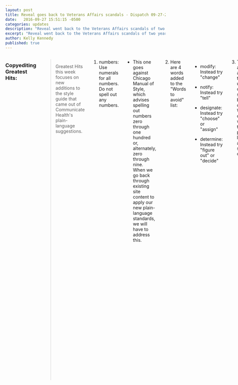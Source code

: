 ```yaml
---
layout: post
title: Reveal goes back to Veterans Affairs scandals - Dispatch 09-27-2016
date:   2016-09-27 15:51:15 -0500
categories: updates
description: "Reveal went back to the Veterans Affairs scandals of two years ago.."
excerpt: "Reveal went back to the Veterans Affairs scandals of two years ago, and investigated what VA did as a follow-up.."
author: Kelly Kennedy
published: true
---
```

<div class="row">
<div class="small-12 medium-9 medium-centered columns" markdown="1">

### Copyediting Greatest Hits:

>Greatest Hits this week focuses on new additions to the style guide that
came out of Communicate Health's plain-language suggestions.

1) numbers: Use numerals for all numbers. Do not spell out any numbers.

  * This one goes against Chicago Manual of Style, which advises spelling out
numbers zero through one hundred or, alternately, zero through nine. When
we go back through existing site content to apply our new plain-language
standards, we will have to address this.

2) Here are 4 words added to the "Words to avoid" list:

  * modify: Instead try "change"

  * notify: Instead try "tell"

  * designate: Instead try "choose" or "assign"

  * determine: Instead try "figure out" or "decide"

3) These 3 additions are words that we've used consistently since the
beginning of vets.gov. We need to discuss whether there are plain-language
alternatives sufficient to our needs:

  * eligible: Communicate Health (CH) suggests "able to," "allowed to," "can"

  * enroll: CH suggests "sign up"

  * compensation (use sparingly): CH says, whenever possible, choose more
specific language, like "monthly payment".

Beth Potts

***

### Plain Language:

- Lawyers filed a class-action lawsuit against Georgia this week because a
proposed constitutional amendment is so poorly written that voters won't be
able to understand it, [reports 
WABE](http://news.wabe.org/post/why-wordy-ballot-language-may-leave-ga-voters-puzzled).
The language? "Shall the Constitution of Georgia be amended to allow the
state to intervene in chronically failing public schools in order to
improve student performance?"

- [This road sign](https://wordstodeeds.com/2016/09/26/monday-smile-road-sign-as-clear-as-mud/), from the "From Words to Deeds" blog, is a good example of why we need plain-language writers.

### Open Data:

- Beyond sharing research information to ensure scientists can create
cures faster, [Health Affairs reports](http://healthaffairs.org/blog/2016/09/20/the-culture-of-data-sharing-has-to-change/) that sharing data about payment programs and outcomes from health systems can also improve care across the board - as well as creating business opportunities.

- The White House has formed a partnership to use open data to fight climate change, 
[reports MeriTalk](https://www.meritalk.com/articles/white-house-supports-partnership-on-climate-data-sharing/).

- It is also expanding plans to improve access to contracting, foreign aid
and aid development data, [reports fedscoop](http://fedscoop.com/white-house-expanding-open-data-commitments).

### Open Government:

- [The Sunlight Foundation has announced](http://www.theatlantic.com/technology/archive/2016/09/sunlight-sunset/501071/)...something. It seems they have not hired a new director or defined a continuing purpose for themselves, so as the world sways with the weight of data breaches from Russia even as U.S. presidential candidates refuse to give up basic data, a group known for holding politicians accountable has an unsure future.

- Wednesday is International Right to Know Day, which celebrates individuals' rights to government information, [reports NSW Government](http://data.nsw.gov.au/blog/right-know-week-2016).

- Last year, Ajay Kumar filed a request for information (similar to a FOIA
request) asking the government of India if it was prepared for a zombie
attack, [reports firstpost.com](http://www.firstpost.com/living/why-i-filed-an-rti-query-about-our-governments-preparedness-for-a-zombie-invasion-3017624.html). His goal, he writes, was to protest several issues within his government, but the resulting [post](http://www.firstpost.com/india/heres-an-important-question-for-the-govt-is-it-equipped-to-handle-zombie-apocalypse-3012424.html) went viral.

### Vet Tech:

- SecDef Ash Carter is trying to convince the tech community that they
should help with his push to bring the Pentagon into the 21st Century, [reports
Breaking Defense](http://breakingdefense.com/2016/09/ash-carter-wants-you-for-the-defense-digital-service/?utm_source=3DSailthru&utm_medium=3Demail&utm_campaign=3DMilitary%20EBB%209-15-16&utm_term=3DEditorial%20-%20Military%20-%20Early%20Bird%20Brief).

### Job Search:

- The FDA [is looking for a technical editor](https://www.usajobs.gov/GetJob/ViewDetails/451105800) who can read through and write government documents in plain language.

### Vet Love:

- The Justice Department has bolstered many local Veterans' court projects
with a $4 million boost last week, [reports Military Times](http://www.militarytimes.com/articles/justice-department-reaches-out-to-veterans?utm_source=3DSailthru&utm_medium=3Demail&utm_campaign=3DMilitary%20EBB%209-21-16&utm_term=3DEditorial%20-%20Military%20-%20Early%20Bird%20Brief). The courts keep thousands of Vets out of jail by addressing underlying
mental health concerns and monitoring progress instead of locking them up.

- [Reveal went back to the Veterans Affairs](https://www.revealnews.org/episodes/no-choice-failing-americas-veterans/) scandals of two years ago, and then investigated what VA did as a follow-up to the problem. The solutions were sometimes as bad as the original problems, they found: Hospitals blamed the whistleblowers; across-the-board
"fixes" didn't take into account local systems that worked; and troubled medical departments were downsized, rather than improved.

### What we're reading:

- Sometimes - in the midst of writing about, say, insurance policies, or
coding, say, a map for a bunch of offices - a boost of creativity can be just
the kick that helps the rest of the afternoon fly by. Larry Kim, the founder of Wordstream, [lists out several usable](https://medium.com/the-mission/ways-to-become-more-creative-in-the-next-10-minutes-fef1e48a0b5f#), easy ways to do just that - such as taking a moment to doodle or reading flash fiction.